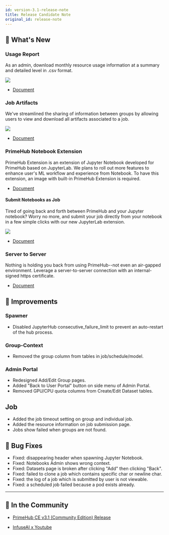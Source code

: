 ```yaml
---
id: version-3.1-release-note
title: Release Candidate Note
original_id: release-note
---
```


## 🌟 What's New

### Usage Report

As an admin, download monthly resource usage information at a summary and detailed level in .csv format.

![](assets/usage-list.png)

+ [Document](guide_manual/admin-report)

### Job Artifacts

We've streamlined the sharing of information between groups by allowing users to view and download all artifacts associated to a job.

![](assets/jartifact_folder.png)

+ [Document](job-artifact-feature)

### PrimeHub Notebook Extension

PrimeHub Extension is an extension of Jupyter Notebook developed for PrimeHub based on JupyterLab. We plans to roll out more features to enhance user's ML workflow and experience from Notebook. To have this extension, an image with built-in PrimeHub Extension is required.

+ [Document](ph-notebook-extension)

#### Submit Notebooks as Job

Tired of going back and forth between PrimeHub and your Jupyter notebook? Worry no more, and submit your job directly from your notebook in a few simple clicks with our new JupyterLab extension.

![](assets/ph-extension-sub-nb.png)

+ [Document](notebook-as-job)

### Server to Server

Nothing is holding you back from using PrimeHub--not even an air-gapped environment. Leverage a server-to-server connection with an internal-signed https certificate.

+ [Document](getting_started/configure-self-signed-ca)


## 🚀 Improvements

### Spawner

+ Disabled JupyterHub consecutive_failure_limit to prevent an auto-restart of the hub process.

### Group-Context

+ Removed the group column from tables in job/schedule/model.

### Admin Portal

+ Redesigned Add/Edit Group pages.
+ Added "Back to User Portal" button on side menu of Admin Portal.
+ Removed GPU/CPU quota columns from Create/Edit Dataset tables.

## Job

+ Added the job timeout setting on group and individual job.
+ Added the resource information on job submission page.
+ Jobs show failed when groups are not found.
  

## 🧰 Bug Fixes

+ Fixed: disappearing header when spawning Jupyter Notebook.
+ Fixed: Notebooks Admin shows wrong context.
+ Fixed: Datasets page is broken after clicking "Add" then clicking "Back".
+ Fixed: failed to clone a job which contains specific char or newline char.
+ Fixed: the log of a job which is submitted by user is not viewable.
+ Fixed: a scheduled job failed because a pod exists already.
  
---

## 🎪 In the Community

+ [PrimeHub CE v3.1 (Community Edition) Release](https://github.com/InfuseAI/primehub/releases)

+ [InfuseAI x Youtube](https://www.youtube.com/channel/UCbbRUfqKPWfZxZY62Pian-g)